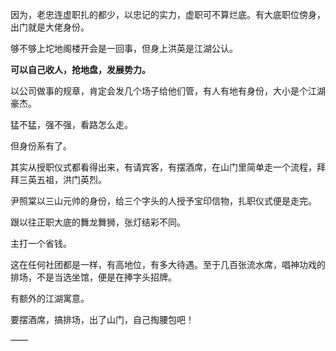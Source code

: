 因为，老忠连虚职扎的都少，以忠记的实力，虚职可不算烂底。有大底职位傍身，出门就是大佬身份。

够不够上坨地阁楼开会是一回事，但身上洪英是江湖公认。

**可以自己收人，抢地盘，发展势力。**

以公司做事的规章，肯定会发几个场子给他们管，有人有地有身份，大小是个江湖豪杰。

猛不猛，强不强，看路怎么走。

但身份系有了。

其实从授职仪式都看得出来，有请宾客，有摆酒席，在山门里简单走一个流程，拜拜三英五祖，洪门英烈。

尹照棠以三山元帅的身份，给三个字头的人授予宝印信物，扎职仪式便是走完。

跟以往正职大底的舞龙舞狮，张灯结彩不同。

主打一个省钱。

这在任何社团都是一样，有高地位，有多大待遇。至于几百张流水席，唱神功戏的排场，不是当选坐馆，便是在捧字头招牌。

有额外的江湖寓意。

要摆酒席，搞排场，出了山门，自己掏腰包吧！

——

